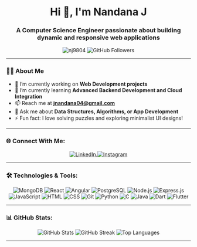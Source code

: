<h1 align="center">Hi 👋, I'm Nandana J</h1>
<h3 align="center">A Computer Science Engineer passionate about building dynamic and responsive web applications</h3>

<p align="center">
  <img src="https://komarev.com/ghpvc/?username=nj9804&label=Profile%20views&color=0e75b6&style=flat" alt="nj9804" />
  <img src="https://img.shields.io/github/followers/nj9804?label=Followers&style=social" alt="GitHub Followers" />
</p>

---

### 👩‍💻 About Me
- 🔭 I’m currently working on **Web Development projects**  
- 🌱 I’m currently learning **Advanced Backend Development and Cloud Integration**  
- 📫 Reach me at **jnandana04@gmail.com**  
- 💬 Ask me about **Data Structures, Algorithms, or App Development**  
- ⚡ Fun fact: I love solving puzzles and exploring minimalist UI designs!

---

### 🌐 Connect With Me:
<p align="center">
  <a href="https://linkedin.com/in/nandana-j-9b188a22a" target="blank">
    <img align="center" src="https://img.shields.io/badge/-LinkedIn-0A66C2?logo=linkedin&logoColor=white&style=for-the-badge" alt="LinkedIn" />
  </a>
  <a href="https://instagram.com/the_karate_kid04" target="blank">
    <img align="center" src="https://img.shields.io/badge/-Instagram-E4405F?logo=instagram&logoColor=white&style=for-the-badge" alt="Instagram" />
  </a>
</p>

---

### 🛠️ Technologies & Tools:
<p align="center">
  <img src="https://img.shields.io/badge/-MongoDB-47A248?logo=mongodb&logoColor=white&style=for-the-badge" alt="MongoDB" />
  <img src="https://img.shields.io/badge/-React-61DAFB?logo=react&logoColor=black&style=for-the-badge" alt="React" />
  <img src="https://img.shields.io/badge/-Angular-DD0031?logo=angular&logoColor=white&style=for-the-badge" alt="Angular" />
  <img src="https://img.shields.io/badge/-PostgreSQL-336791?logo=postgresql&logoColor=white&style=for-the-badge" alt="PostgreSQL" />
  <img src="https://img.shields.io/badge/-Node.js-339933?logo=node.js&logoColor=white&style=for-the-badge" alt="Node.js" />
  <img src="https://img.shields.io/badge/-Express.js-000000?logo=express&logoColor=white&style=for-the-badge" alt="Express.js" />
  <img src="https://img.shields.io/badge/-JavaScript-F7DF1E?logo=javascript&logoColor=black&style=for-the-badge" alt="JavaScript" />
  <img src="https://img.shields.io/badge/-HTML-E34F26?logo=html5&logoColor=white&style=for-the-badge" alt="HTML" />
  <img src="https://img.shields.io/badge/-CSS-1572B6?logo=css3&logoColor=white&style=for-the-badge" alt="CSS" />
  <img src="https://img.shields.io/badge/-Git-F05032?logo=git&logoColor=white&style=for-the-badge" alt="Git" />
  <img src="https://img.shields.io/badge/-Python-3776AB?logo=python&logoColor=white&style=for-the-badge" alt="Python" />
  <img src="https://img.shields.io/badge/-C-00599C?logo=c&logoColor=white&style=for-the-badge" alt="C" />
  <img src="https://img.shields.io/badge/-Java-007396?logo=java&logoColor=white&style=for-the-badge" alt="Java" />
  <img src="https://img.shields.io/badge/-Dart-0175C2?logo=dart&logoColor=white&style=for-the-badge" alt="Dart" />
  <img src="https://img.shields.io/badge/-Flutter-02569B?logo=flutter&logoColor=white&style=for-the-badge" alt="Flutter" />
</p>

---

### 📊 GitHub Stats:
<p align="center">
  <img src="https://github-readme-stats.vercel.app/api?username=nj9804&show_icons=true&theme=radical" alt="GitHub Stats" />
  <img src="https://github-readme-streak-stats.herokuapp.com/?user=nj9804&theme=radical" alt="GitHub Streak" />
  <img src="https://github-readme-stats.vercel.app/api/top-langs/?username=nj9804&layout=compact&theme=radical" alt="Top Languages" />
</p>

---


